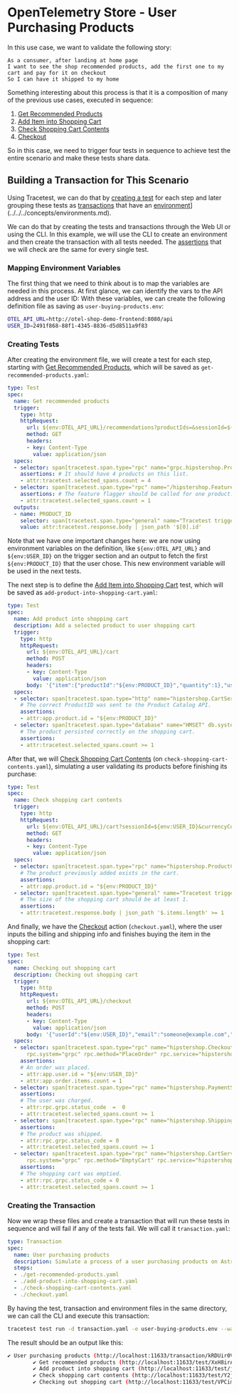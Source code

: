 # OpenTelemetry Store - User Purchasing Products

In this use case, we want to validate the following story:

```
As a consumer, after landing at home page
I want to see the shop recommended products, add the first one to my cart and pay for it on checkout
So I can have it shipped to my home
```

Something interesting about this process is that it is a composition of many of the previous use cases, executed in sequence:
1. [Get Recommended Products](./get-recommended-products.md)
2. [Add Item into Shopping Cart](./add-item-into-shopping-cart.md)
3. [Check Shopping Cart Contents](./check-shopping-cart-contents.md)
4. [Checkout](./checkout.md)

So in this case, we need to trigger four tests in sequence to achieve test the entire scenario and make these tests share data.

## Building a Transaction for This Scenario

Using Tracetest, we can do that by [creating a test](../../../web-ui/creating-tests.md) for each step and later grouping these tests as [transactions](../../../web-ui/creating-transactions.md) that have an [environment](../../../concepts/environments.md)](../../../concepts/environments.md).
 
We can do that by creating the tests and transactions through the Web UI or using the CLI. In this example, we will use the CLI to create an environment and then create the transaction with all tests needed. The [assertions](../../../concepts/assertions.md) that we will check are the same for every single test.

### Mapping Environment Variables 

The first thing that we need to think about is to map the variables are needed in this process. At first glance, we can identify the vars to the API address and the user ID:
With these variables, we can create the following definition file as saving as `user-buying-products.env`:

```sh
OTEL_API_URL=http://otel-shop-demo-frontend:8080/api
USER_ID=2491f868-88f1-4345-8836-d5d8511a9f83
```

### Creating Tests

After creating the environment file, we will create a test for each step, starting with [Get Recommended Products](./get-recommended-products.md), which will be saved as `get-recommended-products.yaml`:

```yaml
type: Test
spec:
  name: Get recommended products
  trigger:
    type: http
    httpRequest:
      url: ${env:OTEL_API_URL}/recommendations?productIds=&sessionId=${env:USER_ID}&currencyCode=
      method: GET
      headers:
      - key: Content-Type
        value: application/json
  specs:
  - selector: span[tracetest.span.type="rpc" name="grpc.hipstershop.ProductCatalogService/GetProduct" rpc.system="grpc" rpc.method="GetProduct" rpc.service="hipstershop.ProductCatalogService"]
    assertions: # It should have 4 products on this list.
    - attr:tracetest.selected_spans.count = 4
  - selector: span[tracetest.span.type="rpc" name="/hipstershop.FeatureFlagService/GetFlag" rpc.system="grpc" rpc.method="GetFlag" rpc.service="hipstershop.FeatureFlagService"]
    assertions: # The feature flagger should be called for one product.
    - attr:tracetest.selected_spans.count = 1
  outputs:
  - name: PRODUCT_ID
    selector: span[tracetest.span.type="general" name="Tracetest trigger"]
    value: attr:tracetest.response.body | json_path '$[0].id'
```

Note that we have one important changes here: we are now using environment variables on the definition, like `${env:OTEL_API_URL}` and `${env:USER_ID}` on the trigger section and an output to fetch the first `${env:PRODUCT_ID}` that the user chose. This new environment variable will be used in the next tests.

The next step is to define the [Add Item into Shopping Cart](./add-item-into-shopping-cart.md) test, which will be saved as `add-product-into-shopping-cart.yaml`:

```yaml
type: Test
spec:
  name: Add product into shopping cart
  description: Add a selected product to user shopping cart
  trigger:
    type: http
    httpRequest:
      url: ${env:OTEL_API_URL}/cart
      method: POST
      headers:
      - key: Content-Type
        value: application/json
      body: '{"item":{"productId":"${env:PRODUCT_ID}","quantity":1},"userId":"${env:USER_ID}"}'
  specs:
  - selector: span[tracetest.span.type="http" name="hipstershop.CartService/AddItem"]
    # The correct ProductID was sent to the Product Catalog API.
    assertions:
    - attr:app.product.id = "${env:PRODUCT_ID}"
  - selector: span[tracetest.span.type="database" name="HMSET" db.system="redis" db.redis.database_index="0"]
    # The product persisted correctly on the shopping cart.
    assertions:
    - attr:tracetest.selected_spans.count >= 1
```

After that, we will [Check Shopping Cart Contents](./check-shopping-cart-contents.md) (on `check-shopping-cart-contents.yaml`), simulating a user validating its products before finishing its purchase:

```yaml
type: Test
spec:
  name: Check shopping cart contents
  trigger:
    type: http
    httpRequest:
      url: ${env:OTEL_API_URL}/cart?sessionId=${env:USER_ID}&currencyCode=
      method: GET
      headers:
      - key: Content-Type
        value: application/json
  specs:
  - selector: span[tracetest.span.type="rpc" name="hipstershop.ProductCatalogService/GetProduct" rpc.system="grpc" rpc.method="GetProduct" rpc.service="hipstershop.ProductCatalogService"]
    # The product previously added exists in the cart.
    assertions:
    - attr:app.product.id = "${env:PRODUCT_ID}"
  - selector: span[tracetest.span.type="general" name="Tracetest trigger"]
    # The size of the shopping cart should be at least 1.
    assertions:
    - attr:tracetest.response.body | json_path '$.items.length' >= 1
```

And finally, we have the [Checkout](./checkout.md) action (`checkout.yaml`), where the user inputs the billing and shipping info and finishes buying the item in the shopping cart:

```yaml
type: Test
spec:
  name: Checking out shopping cart
  description: Checking out shopping cart
  trigger:
    type: http
    httpRequest:
      url: ${env:OTEL_API_URL}/checkout
      method: POST
      headers:
      - key: Content-Type
        value: application/json
      body: '{"userId":"${env:USER_ID}","email":"someone@example.com","address":{"streetAddress":"1600 Amphitheatre Parkway","state":"CA","country":"United States","city":"Mountain View","zipCode":"94043"},"userCurrency":"USD","creditCard":{"creditCardCvv":672,"creditCardExpirationMonth":1,"creditCardExpirationYear":2030,"creditCardNumber":"4432-8015-6152-0454"}}'
  specs:
  - selector: span[tracetest.span.type="rpc" name="hipstershop.CheckoutService/PlaceOrder"
      rpc.system="grpc" rpc.method="PlaceOrder" rpc.service="hipstershop.CheckoutService"]
    assertions: 
    # An order was placed.
    - attr:app.user.id = "${env:USER_ID}"
    - attr:app.order.items.count = 1
  - selector: span[tracetest.span.type="rpc" name="hipstershop.PaymentService/Charge" rpc.system="grpc" rpc.method="Charge" rpc.service="hipstershop.PaymentService"]
    assertions: 
    # The user was charged.
    - attr:rpc.grpc.status_code  =  0
    - attr:tracetest.selected_spans.count >= 1
  - selector: span[tracetest.span.type="rpc" name="hipstershop.ShippingService/ShipOrder" rpc.system="grpc" rpc.method="ShipOrder" rpc.service="hipstershop.ShippingService"]
    assertions: 
    # The product was shipped.
    - attr:rpc.grpc.status_code = 0
    - attr:tracetest.selected_spans.count >= 1
  - selector: span[tracetest.span.type="rpc" name="hipstershop.CartService/EmptyCart"
      rpc.system="grpc" rpc.method="EmptyCart" rpc.service="hipstershop.CartService"]
    assertions: 
    # The shopping cart was emptied.
    - attr:rpc.grpc.status_code = 0
    - attr:tracetest.selected_spans.count >= 1
```

### Creating the Transaction

Now we wrap these files and create a transaction that will run these tests in sequence and will fail if any of the tests fail. We will call it `transaction.yaml`:

```yml
type: Transaction
spec:
  name: User purchasing products
  description: Simulate a process of a user purchasing products on Astronomy store
  steps:
  - ./get-recommended-products.yaml
  - ./add-product-into-shopping-cart.yaml
  - ./check-shopping-cart-contents.yaml
  - ./checkout.yaml
```

By having the test, transaction and environment files in the same directory, we can call the CLI and execute this transaction:

```sh
tracetest test run -d transaction.yaml -e user-buying-products.env --wait-for-result
```

The result should be an output like this:

```sh
✔ User purchasing products (http://localhost:11633/transaction/kRDUir0VR/run/1)
        ✔ Get recommended products (http://localhost:11633/test/XxH8irA4R/run/1/test)
        ✔ Add product into shopping cart (http://localhost:11633/test/j_N8i9AVR/run/1/test)
        ✔ Check shopping cart contents (http://localhost:11633/test/Y2jim9AVg/run/1/test)
        ✔ Checking out shopping cart (http://localhost:11633/test/VPCim90Vg/run/1/test)
```
